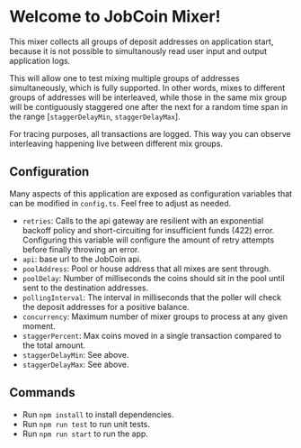 
# Welcome to JobCoin Mixer!

This mixer collects all groups of deposit addresses on application start,
because it is not possible to simultanously read user input and output application logs.

This will allow one to test mixing multiple groups of addresses simultaneously, 
which is fully supported. In other words, mixes to different groups of addresses will
be interleaved, while those in the same mix group will be contiguously staggered
one after the next for a random time span in the range [`staggerDelayMin`, `staggerDelayMax`]. 

For tracing purposes, all transactions are logged. This way you can observe interleaving happening live between different mix groups.


## Configuration

Many aspects of this application are exposed as configuration variables 
that can be modified in `config.ts`. Feel free to adjust as needed.

- `retries`: Calls to the api gateway are resilient with an exponential backoff policy and short-circuiting for insufficient funds (422) error. Configuring this variable will configure the amount of retry attempts before finally throwing an error.
- `api`: base url to the JobCoin api.
- `poolAddress`: Pool or house address that all mixes are sent through.
- `poolDelay`: Number of milliseconds the coins should sit in the pool until sent to the destination addresses.
- `pollingInterval`: The interval in milliseconds that the poller will check the deposit addresses for a positive balance.
- `concurrency`: Maximum number of mixer groups to process at any given moment.
- `staggerPercent`: Max coins moved in a single transaction compared to the total amount.
- `staggerDelayMin`: See above.
- `staggerDelayMax`: See above.


## Commands

- Run `npm install` to install dependencies.
- Run `npm run test` to run unit tests.
- Run `npm run start` to run the app.



